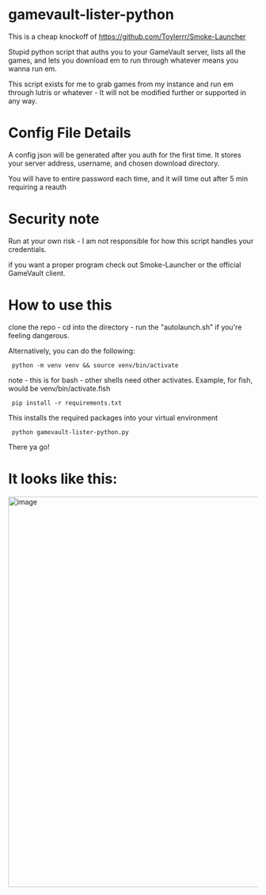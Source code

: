 # gamevault-lister-python

This is a cheap knockoff of https://github.com/Toylerrr/Smoke-Launcher

Stupid python script that auths you to your GameVault server, lists all the games, and lets you download em to run through whatever means you wanna run em.

This script exists for me to grab games from my instance and run em through lutris or whatever - It will not be modified further or supported in any way.


# Config File Details
A config json will be generated after you auth for the first time. It stores your server address, username, and chosen download directory. 

You will have to entire password each time, and it will time out after 5 min requiring a reauth

# Security note
Run at your own risk - I am not responsible for how this script handles your credentials.

if you want a proper program check out Smoke-Launcher or the official GameVault client.



# How to use this
clone the repo - cd into the directory - run the "autolaunch.sh" if you're feeling dangerous.

Alternatively, you can do the following:

<code> python -m venv venv && source venv/bin/activate </code>

note - this is for bash - other shells need other activates. Example, for fish, would be venv/bin/activate.fish

<code> pip install -r requirements.txt </code>

This installs the required packages into your virtual environment

<code> python gamevault-lister-python.py </code>

There ya go!

# It looks like this:

<img width="748" height="789" alt="image" src="https://github.com/user-attachments/assets/9b5931e8-b74b-4464-9f07-5b0ba4cdd5fa" />


